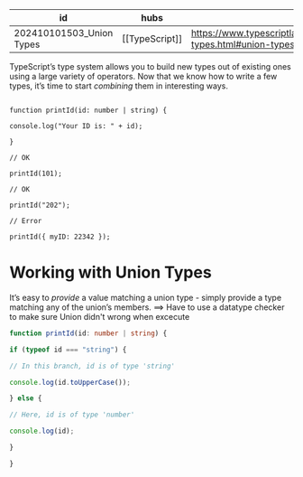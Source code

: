
| id                       | hubs           | source                                                                         |
| ------------------------ | -------------- | ------------------------------------------------------------------------------ |
| 202410101503_Union Types | [[TypeScript]] | https://www.typescriptlang.org/docs/handbook/2/everyday-types.html#union-types |
TypeScript’s type system allows you to build new types out of existing ones using a large variety of operators. Now that we know how to write a few types, it’s time to start _combining_ them in interesting ways.
```TS

function printId(id: number | string) {

console.log("Your ID is: " + id);

}

// OK

printId(101);

// OK

printId("202");

// Error

printId({ myID: 22342 });
```
# Working with Union Types
It’s easy to _provide_ a value matching a union type - simply provide a type matching any of the union’s members. ==> Have to use a datatype checker to make sure Union didn't wrong when excecute
```ts
function printId(id: number | string) {

if (typeof id === "string") {

// In this branch, id is of type 'string'

console.log(id.toUpperCase());

} else {

// Here, id is of type 'number'

console.log(id);

}

}
```